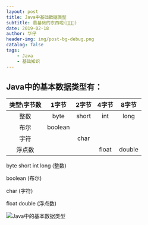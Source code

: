 ```yaml
---
layout: post
title: Java中基础数据类型
subtitle: 最基础的东西啦(🙈🙊🙉)
date: 2019-02-18
author: 华仔
header-img: img/post-bg-debug.png
catalog: false
tags:
    - Java
    - 基础知识
---
```


## Java中的基本数据类型有：


| 类型\字节数 | 1字节 | 2字节 | 4字节 | 8字节 |
| :--: | :--: | :--: | :-: | :--: |
| 整数 | byte | short | int | long |
| 布尔 | boolean |       |       |      |
| 字符 |  | char | | |
| 浮点数 |  | | float | double |

byte short int long (整数)

boolean (布尔)

char (字符)

float double (浮点数)

![Java中的基本数据类型](http://blog-ipic.yananhuazai.cn/Ftr7Bv4OkLdZFm-wsqRHu_mdOyeJ)
